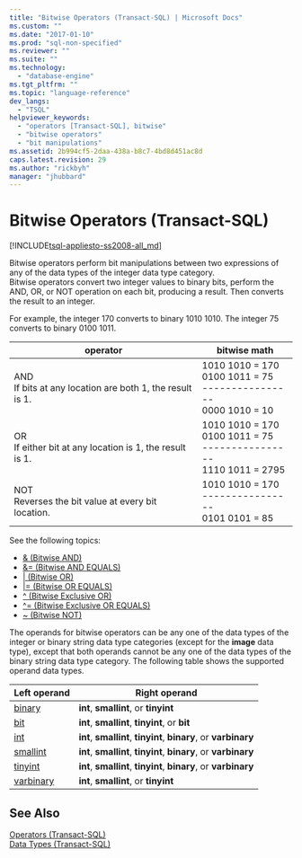 ```yaml
---
title: "Bitwise Operators (Transact-SQL) | Microsoft Docs"
ms.custom: ""
ms.date: "2017-01-10"
ms.prod: "sql-non-specified"
ms.reviewer: ""
ms.suite: ""
ms.technology: 
  - "database-engine"
ms.tgt_pltfrm: ""
ms.topic: "language-reference"
dev_langs: 
  - "TSQL"
helpviewer_keywords: 
  - "operators [Transact-SQL], bitwise"
  - "bitwise operators"
  - "bit manipulations"
ms.assetid: 2b994cf5-2daa-438a-b8c7-4bd8d451ac8d
caps.latest.revision: 29
ms.author: "rickbyh"
manager: "jhubbard"
---
```

# Bitwise Operators (Transact-SQL)
[!INCLUDE[tsql-appliesto-ss2008-all_md](../../database-engine/configure/windows/includes/tsql-appliesto-ss2008-all-md.md)]

  Bitwise operators perform bit manipulations between two expressions of any of the data types of the integer data type category.  
  Bitwise operators convert two integer values to binary bits, perform the AND, OR, or NOT operation on each bit, producing a result. Then converts the result to an integer.  
  
  For example, the integer 170 converts to binary 1010 1010.
  The integer 75 converts to binary 0100 1011.

|operator|bitwise math|
|---- |---- |
|AND <br> If bits at any location are both 1, the result is 1. |1010 1010 = 170 <br>0100 1011 = 75 <br>----------------  <br> 0000 1010 = 10 |
|OR <br> If either bit at any location is 1, the result is 1. |1010 1010 = 170 <br>0100 1011 = 75 <br>----------------  <br> 1110 1011 = 2795|
|NOT  <br> Reverses the bit value at every bit location. |1010 1010 = 170 <br>---------------- <br>  0101 0101 = 85 |
  
See the following topics:   
* [& (Bitwise AND)](../../t-sql/language-elements/bitwise-and-transact-sql.md)  
* [&= (Bitwise AND EQUALS)](../../t-sql/language-elements/bitwise-and-equals-transact-sql.md)   
* [&#124; (Bitwise OR)](../../t-sql/language-elements/bitwise-or-transact-sql.md)  
* [&#124;= (Bitwise OR EQUALS)](../../t-sql/language-elements/bitwise-or-equals-transact-sql.md)   
* [^ (Bitwise Exclusive OR)](../../t-sql/language-elements/bitwise-exclusive-or-transact-sql.md)  
* [^= (Bitwise Exclusive OR EQUALS)](../../t-sql/language-elements/bitwise-exclusive-or-equals-transact-sql.md)   
* [~ (Bitwise NOT)](../../t-sql/language-elements/bitwise-not-transact-sql.md)  
  
 The operands for bitwise operators can be any one of the data types of the integer or binary string data type categories (except for the **image** data type), except that both operands cannot be any one of the data types of the binary string data type category. The following table shows the supported operand data types.  
  
|Left operand|Right operand|  
|------------------|-------------------|  
|[binary](../../t-sql/data-types/binary-and-varbinary-transact-sql.md)|**int**, **smallint**, or **tinyint**|  
|[bit](../../t-sql/data-types/bit-transact-sql.md)|**int**, **smallint**, **tinyint**, or **bit**|  
|[int](../../t-sql/data-types/int-bigint-smallint-and-tinyint-transact-sql.md)|**int**, **smallint**, **tinyint**, **binary**, or **varbinary**|  
|[smallint](../../t-sql/data-types/int-bigint-smallint-and-tinyint-transact-sql.md)|**int**, **smallint**, **tinyint**, **binary**, or **varbinary**|  
|[tinyint](../../t-sql/data-types/int-bigint-smallint-and-tinyint-transact-sql.md)|**int**, **smallint**, **tinyint**, **binary**, or **varbinary**|  
|[varbinary](../../t-sql/data-types/binary-and-varbinary-transact-sql.md)|**int**, **smallint**, or **tinyint**|  
  
## See Also  
 [Operators &#40;Transact-SQL&#41;](../../t-sql/language-elements/operators-transact-sql.md)   
 [Data Types &#40;Transact-SQL&#41;](../../t-sql/data-types/data-types-transact-sql.md)  
  
  